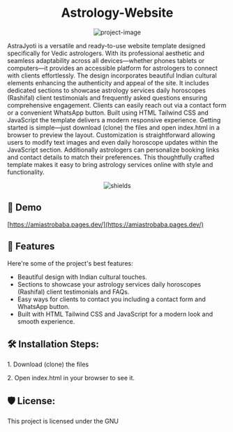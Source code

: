 <h1 align="center" id="title">Astrology-Website</h1>

<p align="center"><img src="https://socialify.git.ci/D-Majumder/Astrology-Website/image?forks=1&amp;issues=1&amp;language=1&amp;name=1&amp;owner=1&amp;pulls=1&amp;stargazers=1&amp;theme=Light" alt="project-image"></p>

<p id="description">AstraJyoti is a versatile and ready-to-use website template designed specifically for Vedic astrologers. With its professional aesthetic and seamless adaptability across all devices—whether phones tablets or computers—it provides an accessible platform for astrologers to connect with clients effortlessly. The design incorporates beautiful Indian cultural elements enhancing the authenticity and appeal of the site. It includes dedicated sections to showcase astrology services daily horoscopes (Rashifal) client testimonials and frequently asked questions ensuring comprehensive engagement. Clients can easily reach out via a contact form or a convenient WhatsApp button. Built using HTML Tailwind CSS and JavaScript the template delivers a modern responsive experience. Getting started is simple—just download (clone) the files and open index.html in a browser to preview the layout. Customization is straightforward allowing users to modify text images and even daily horoscope updates within the JavaScript section. Additionally astrologers can personalize booking links and contact details to match their preferences. This thoughtfully crafted template makes it easy to bring astrology services online with style and functionality.</p>

<p align="center"><img src="https://img.shields.io/badge/Astra-Jyoti-red" alt="shields"></p>

<h2>🚀 Demo</h2>

[https://amiastrobaba.pages.dev/](https://amiastrobaba.pages.dev/)

  
  
<h2>🧐 Features</h2>

Here're some of the project's best features:

*   Beautiful design with Indian cultural touches.
*   Sections to showcase your astrology services daily horoscopes (Rashifal) client testimonials and FAQs.
*   Easy ways for clients to contact you including a contact form and WhatsApp button.
*   Built with HTML Tailwind CSS and JavaScript for a modern look and smooth experience.

<h2>🛠️ Installation Steps:</h2>

<p>1. Download (clone) the files</p>

<p>2. Open index.html in your browser to see it.</p>

<h2>🛡️ License:</h2>

This project is licensed under the GNU
